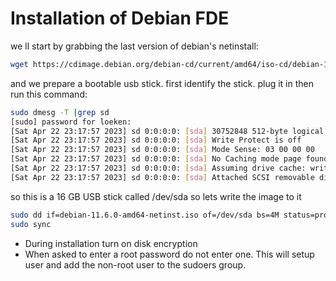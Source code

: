 # Installation of Debian FDE

we ll start by grabbing the last version of debian's netinstall:

```bash
wget https://cdimage.debian.org/debian-cd/current/amd64/iso-cd/debian-11.6.0-amd64-netinst.iso
```

and we prepare a bootable usb stick. first identify the stick. plug it in then run this command:
```bash
sudo dmesg -T |grep sd
[sudo] password for loeken: 
[Sat Apr 22 23:17:57 2023] sd 0:0:0:0: [sda] 30752848 512-byte logical blocks: (15.7 GB/14.7 GiB)
[Sat Apr 22 23:17:57 2023] sd 0:0:0:0: [sda] Write Protect is off
[Sat Apr 22 23:17:57 2023] sd 0:0:0:0: [sda] Mode Sense: 03 00 00 00
[Sat Apr 22 23:17:57 2023] sd 0:0:0:0: [sda] No Caching mode page found
[Sat Apr 22 23:17:57 2023] sd 0:0:0:0: [sda] Assuming drive cache: write through
[Sat Apr 22 23:17:57 2023] sd 0:0:0:0: [sda] Attached SCSI removable disk
```

so this is a 16 GB USB stick called /dev/sda so lets write the image to it
```bash
sudo dd if=debian-11.6.0-amd64-netinst.iso of=/dev/sda bs=4M status=progress
sudo sync
```

- During installation turn on disk encryption
- When asked to enter a root password do not enter one. This will setup user and add the non-root user to the sudoers group.